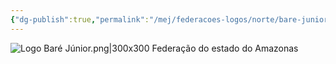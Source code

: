 ```yaml
---
{"dg-publish":true,"permalink":"/mej/federacoes-logos/norte/bare-junior/"}
---
```


![Logo Baré Júnior.png|300x300](/img/user/Imagens/Logos%20das%20Federa%C3%A7%C3%B5es/Logo%20Bar%C3%A9%20J%C3%BAnior.png)
Federação do estado do Amazonas